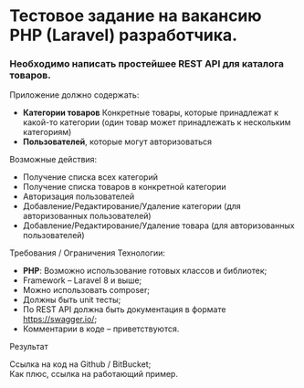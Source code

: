 # Тестовое задание на вакансию PHP (Laravel) разработчика.

### Необходимо написать простейшее REST API для каталога товаров.

Приложение должно содержать:

- **Категории товаров**
Конкретные товары, которые принадлежат к какой-то категории (один товар может принадлежать к нескольким категориям)
- **Пользователей**, которые могут авторизоваться

Возможные действия:

- Получение списка всех категорий
- Получение списка товаров в конкретной категории
- Авторизация пользователей
- Добавление/Редактирование/Удаление категории (для авторизованных пользователей)
- Добавление/Редактирование/Удаление товара (для авторизованных пользователей)


Требования / Ограничения
Технологии:

- **PHP**:
Возможно использование готовых классов и библиотек;
- Framework – Laravel 8 и выше;
- Можно использовать composer;
- Должны быть unit тесты;
- По REST API должна быть документация в формате https://swagger.io/;
- Комментарии в коде – приветствуются.


Результат

Ссылка на код на Github / BitBucket;<br>
Как плюс, ссылка на работающий пример.
